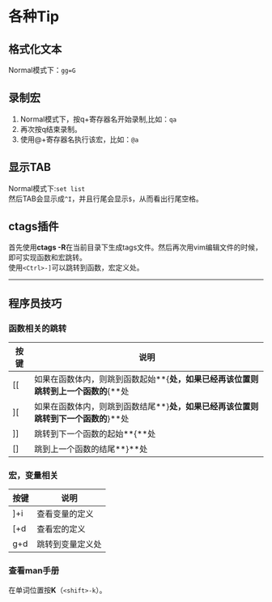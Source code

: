 各种Tip
=======
## 格式化文本
Normal模式下：`gg=G`
## 录制宏
1. Normal模式下，按q+寄存器名开始录制,比如：`qa`
2. 再次按q结束录制。
3. 使用@+寄存器名执行该宏，比如：`@a`

## 显示TAB
Normal模式下:`set list`  
然后TAB会显示成`^I`，并且行尾会显示`$`，从而看出行尾空格。
## ctags插件
首先使用**ctags -R**在当前目录下生成tags文件。然后再次用vim编辑文件的时候，即可实现函数和宏跳转。  
使用`<Ctrl>-]`可以跳转到函数，宏定义处。

---------------------------------------
## 程序员技巧
### 函数相关的跳转
|按键|说明
|---|---
|[[|如果在函数体内，则跳到函数起始**{**处，如果已经再该位置则跳转到上一个函数的**{**处
|][|如果在函数体内，则跳到函数结尾**}**处，如果已经再该位置则跳转到下一个函数的**}**处
|]]|跳转到下一个函数的起始**{**处
|[]|跳到上一个函数的结尾**}**处

### 宏，变量相关
|按键|说明
|---|---
|]+i|查看变量的定义
|[+d|查看宏的定义
|g+d|跳转到变量定义处

### 查看man手册
在单词位置按**K**（`<shift>-k`）。
